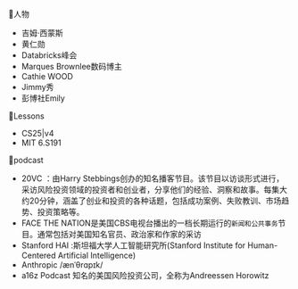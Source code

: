 🍄人物
- 吉姆·西蒙斯
- 黄仁勋
- Databricks峰会
- Marques Brownlee数码博主
- Cathie WOOD
- Jimmy秀
- 彭博社Emily

🍃Lessons
- CS25|v4
- MIT 6.S191

🌻podcast
- 20VC ：由Harry Stebbings创办的知名播客节目。该节目以访谈形式进行，采访风险投资领域的投资者和创业者，分享他们的经验、洞察和故事。每集大约20分钟，涵盖了创业和投资的各种话题，包括成功案例、失败教训、市场趋势、投资策略等。
- FACE THE NATION是美国CBS电视台播出的一档长期运行的`新闻和公共事务`节目。通常包括对美国知名官员、政治家和作家的采访
- Stanford HAI :斯坦福大学人工智能研究所(Stanford Institute for Human-Centered Artificial Intelligence)
- Anthropic /ænˈθrɑpɪk/
- a16z Podcast 知名的美国风险投资公司，全称为Andreessen Horowitz
